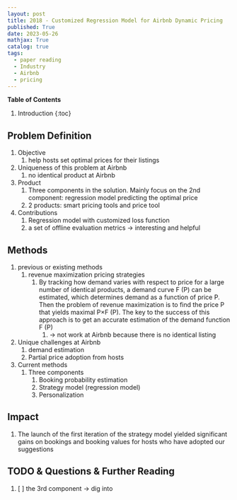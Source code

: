 ```yaml
---
layout: post
title: 2018 - Customized Regression Model for Airbnb Dynamic Pricing
published: True
date: 2023-05-26
mathjax: True
catalog: true
tags:
  - paper reading
  - Industry
  - Airbnb
  - pricing
---
```


**Table of Contents**
1. Introduction
{:toc}
		
## Problem Definition

1. Objective
    1. help hosts set optimal prices for their listings
2. Uniqueness of this problem at Airbnb
    1. no identical product at Airbnb
3. Product
    1. Three components in the solution. Mainly focus on the 2nd component: regression model predicting the optimal price 
    2. 2 products: smart pricing tools and price tool
3. Contributions
    1. Regression model with customized loss function
    2. a set of offline evaluation metrics -> interesting and helpful

## Methods

1. previous or existing methods
    1. revenue maximization pricing strategies
        1. By tracking how demand varies with respect to price for a large number of identical products, a demand curve F (P) can be estimated, which determines demand as a function of price P. Then the problem of revenue maximization is to find the price P that yields maximal P×F (P). The key to the success of this approach is to get an accurate estimation of the demand function F (P) 
            1. -> not work at Airbnb because there is no identical listing
2. Unique challenges at Airbnb
    1. demand estimation
    2. Partial price adoption from hosts
2. Current methods
    1. Three components
        1. Booking probability estimation
        2. Strategy model (regression model)
        3. Personalization 
   
## Impact

1. The launch of the first iteration of the
strategy model yielded significant gains on bookings and booking
values for hosts who have adopted our suggestions


## TODO & Questions & Further Reading

1. [ ] the 3rd component -> dig into

